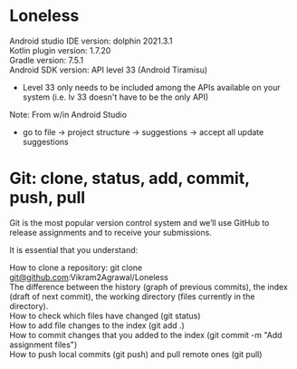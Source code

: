 # Loneless
Android studio IDE version: dolphin 2021.3.1  
Kotlin plugin version: 1.7.20  
Gradle version: 7.5.1  
Android SDK version: API level 33 (Android Tiramisu)  
- Level 33 only needs to be included among the APIs available on your system (i.e. lv 33 doesn't have to be the only API) 
  
Note: From w/in Android Studio
- go to file -> project structure -> suggestions -> accept all update suggestions
  
  
# Git: clone, status, add, commit, push, pull
Git is the most popular version control system and we’ll use GitHub to release assignments and to receive your submissions.  
  
It is essential that you understand:  
  
How to clone a repository: git clone git@github.com:Vikram2Agrawal/Loneless  
The difference between the history (graph of previous commits), the index (draft of next commit), the working directory (files currently in the directory).  
How to check which files have changed (git status)  
How to add file changes to the index (git add .)  
How to commit changes that you added to the index (git commit -m "Add assignment files")  
How to push local commits (git push) and pull remote ones (git pull)  